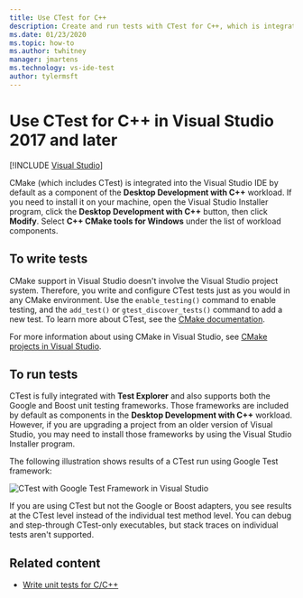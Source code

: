 ```yaml
---
title: Use CTest for C++
description: Create and run tests with CTest for C++, which is integrated into Visual Studio by default, and use familiar CMake commands like enable_testing and add_test.
ms.date: 01/23/2020
ms.topic: how-to
ms.author: twhitney
manager: jmartens
ms.technology: vs-ide-test
author: tylermsft
---
```

# Use CTest for C++ in Visual Studio 2017 and later

 [!INCLUDE [Visual Studio](~/includes/applies-to-version/vs-windows-only.md)]

CMake (which includes CTest) is integrated into the Visual Studio IDE by default as a component of the **Desktop Development with C++** workload. If you need to install it on your machine, open the Visual Studio Installer program, click the **Desktop Development with C++** button, then click **Modify**. Select **C++ CMake tools for Windows** under the list of workload components.

## To write tests

CMake support in Visual Studio doesn't involve the Visual Studio project system. Therefore, you write and configure CTest tests just as you would in any CMake environment. Use the `enable_testing()` command to enable testing, and the `add_test()` or `gtest_discover_tests()` command to add a new test. To learn more about CTest, see the [CMake documentation](https://gitlab.kitware.com/cmake/community/wikis/doc/ctest/Testing-With-CTest). 

For more information about using CMake in Visual Studio, see [CMake projects in Visual Studio](/cpp/build/cmake-projects-in-visual-studio).

## To run tests

CTest is fully integrated with **Test Explorer** and also supports both the Google and Boost unit testing frameworks. Those frameworks are included by default as components in the **Desktop Development with C++** workload. However, if you are upgrading a project from an older version of Visual Studio, you may need to install those frameworks by using the Visual Studio Installer program.

The following illustration shows results of a CTest run using Google Test framework:

![CTest with Google Test Framework in Visual Studio](media/ctest-test-explorer.png)

If you are using CTest but not the Google or Boost adapters, you see results at the CTest level instead of the individual test method level. You can debug and step-through CTest-only executables, but stack traces on individual tests aren't supported.

## Related content

- [Write unit tests for C/C++](writing-unit-tests-for-c-cpp.md)
